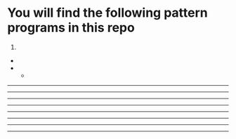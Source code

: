 # You will find the following pattern programs in this repo
1) 

* 
*  * 
*  *  * 
*  *  *  * 
*  *  *  *  * 
*  *  *  *  *  * 
*  *  *  *  *  *  * 
*  *  *  *  *  *  *  * 
*  *  *  *  *  *  *  *  * 
*  *  *  *  *  *  *  *  *  * 
